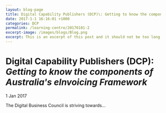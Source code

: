 ```yaml
---
layout: blog-page
title: Digital Capability Publishers (DCP)\: Getting to know the components of Australia's eInvoicing Framework Alt View
date: 2017-1-1 16:16:01 +1000
categories: DCP
permalink: /learning-centre/20170101-2
excerpt-image: /images/blogs/Blog.png
excerpt: This is an excerpt of this post and it should not be too long otherwise it will look poor on the website.
---
```


# Digital Capability Publishers (DCP): *Getting to know the components of Australia's eInvoicing Framework*

1 Jan 2017

The Digital Business Council is striving towards...





